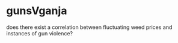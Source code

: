 # gunsVganja
does there exist a correlation between fluctuating weed prices and instances of gun violence?
